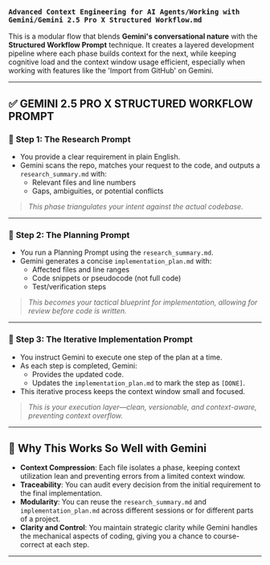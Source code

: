### `Advanced Context Engineering for AI Agents/Working with Gemini/Gemini 2.5 Pro X Structured Workflow.md`

This is a modular flow that blends **Gemini's conversational nature** with the **Structured Workflow Prompt** technique. It creates a layered development pipeline where each phase builds context for the next, while keeping cognitive load and the context window usage efficient, especially when working with features like the 'Import from GitHub' on Gemini.

-----

## ✅ GEMINI 2.5 PRO X STRUCTURED WORKFLOW PROMPT

### 🔹 **Step 1: The Research Prompt**

  - You provide a clear requirement in plain English.
  - Gemini scans the repo, matches your request to the code, and outputs a `research_summary.md` with:
      - Relevant files and line numbers
      - Gaps, ambiguities, or potential conflicts

> *This phase triangulates your intent against the actual codebase.*

-----

### 🔹 **Step 2: The Planning Prompt**

  - You run a Planning Prompt using the `research_summary.md`.
  - Gemini generates a concise `implementation_plan.md` with:
      - Affected files and line ranges
      - Code snippets or pseudocode (not full code)
      - Test/verification steps

> *This becomes your tactical blueprint for implementation, allowing for review before code is written.*

-----

### 🔹 **Step 3: The Iterative Implementation Prompt**

  - You instruct Gemini to execute one step of the plan at a time.
  - As each step is completed, Gemini:
      - Provides the updated code.
      - Updates the `implementation_plan.md` to mark the step as `[DONE]`.
  - This iterative process keeps the context window small and focused.

> *This is your execution layer—clean, versionable, and context-aware, preventing context overflow.*

-----

## 🧠 Why This Works So Well with Gemini

  - **Context Compression**: Each file isolates a phase, keeping context utilization lean and preventing errors from a limited context window.
  - **Traceability**: You can audit every decision from the initial requirement to the final implementation.
  - **Modularity**: You can reuse the `research_summary.md` and `implementation_plan.md` across different sessions or for different parts of a project.
  - **Clarity and Control**: You maintain strategic clarity while Gemini handles the mechanical aspects of coding, giving you a chance to course-correct at each step.

-----
